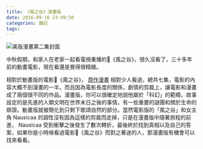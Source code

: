 ```yaml
---
title: 《風之谷》漫畫版
date: 2016-09-16 23:49:50
categories: 雜記
tags:
---
```


![美版漫畫第二集封面](https://c4.staticflickr.com/9/8374/29116857963_dfc68955b4.jpg)

中秋假期，和家人在老家一起看電視重播的《風之谷》，很久沒看了，三十多年前的動畫電影，現在看還是覺得很精緻。

相對於動畫版的電影《風之谷》， [原作漫畫](http://www.books.com.tw/products/0010100851) 相對少人看過，總共七集，電影的內容大概不到漫畫的一半。而且因為電影長度的關係，劇情的剪裁上，讓電影和漫畫成了兩個很不同的作品。漫畫版，你可以很確定地說他屬於「科幻」的範疇，故事設定的是先進的人類文明在世界末日之後的事情，有一些重要的謎團和關於生命的辯證。動畫版就被簡化到只剩下歌頌自然的部分。當然電影版的「風之谷」和女主角 Nausicaa 的調性沒有因為這樣的剪裁而走掉，只是在漫畫版中隨著旅程的前進， Nausicaa 受到衝擊之後發生了數次轉折，最後終於找到真相以及自己的答案，如果你是小時候看過電影《風之谷》而對之著迷的人，那漫畫版有機會可以找來看看。
